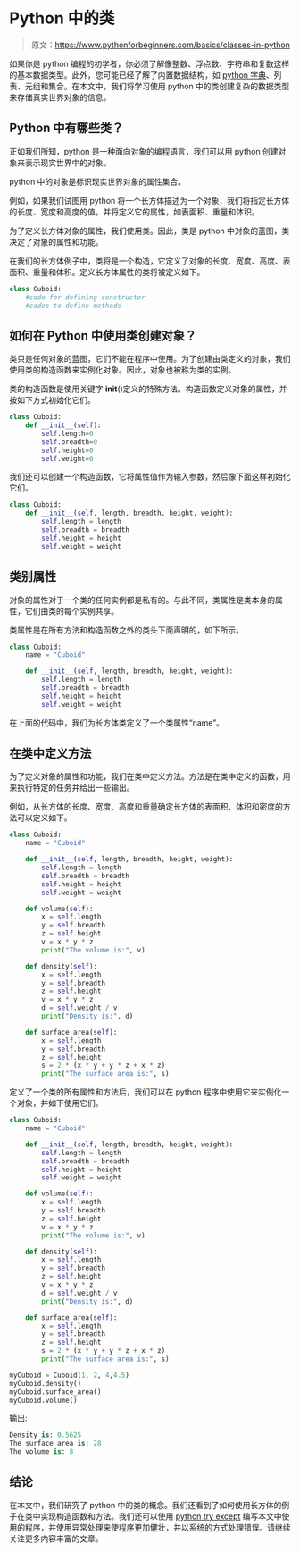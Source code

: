 # Python 中的类

> 原文：<https://www.pythonforbeginners.com/basics/classes-in-python>

如果你是 python 编程的初学者，你必须了解像整数、浮点数、字符串和复数这样的基本数据类型。此外，您可能已经了解了内置数据结构，如 [python 字典](https://www.pythonforbeginners.com/dictionary/how-to-use-dictionaries-in-python/)、列表、元组和集合。在本文中，我们将学习使用 python 中的类创建复杂的数据类型来存储真实世界对象的信息。

## Python 中有哪些类？

正如我们所知，python 是一种面向对象的编程语言，我们可以用 python 创建对象来表示现实世界中的对象。

python 中的对象是标识现实世界对象的属性集合。

例如，如果我们试图用 python 将一个长方体描述为一个对象，我们将指定长方体的长度、宽度和高度的值，并将定义它的属性，如表面积、重量和体积。

为了定义长方体对象的属性，我们使用类。因此，类是 python 中对象的蓝图，类决定了对象的属性和功能。

在我们的长方体例子中，类将是一个构造，它定义了对象的长度、宽度、高度、表面积、重量和体积。定义长方体属性的类将被定义如下。

```py
class Cuboid:
    #code for defining constructor
    #codes to define methods
```

## 如何在 Python 中使用类创建对象？

类只是任何对象的蓝图，它们不能在程序中使用。为了创建由类定义的对象，我们使用类的构造函数来实例化对象。因此，对象也被称为类的实例。

类的构造函数是使用关键字 __init__()定义的特殊方法。构造函数定义对象的属性，并按如下方式初始化它们。

```py
class Cuboid:
    def __init__(self):
        self.length=0
        self.breadth=0
        self.height=0
        self.weight=0
```

我们还可以创建一个构造函数，它将属性值作为输入参数，然后像下面这样初始化它们。

```py
class Cuboid:
    def __init__(self, length, breadth, height, weight):
        self.length = length
        self.breadth = breadth
        self.height = height
        self.weight = weight
```

## 类别属性

对象的属性对于一个类的任何实例都是私有的。与此不同，类属性是类本身的属性，它们由类的每个实例共享。

类属性是在所有方法和构造函数之外的类头下面声明的，如下所示。

```py
class Cuboid:
    name = "Cuboid"

    def __init__(self, length, breadth, height, weight):
        self.length = length
        self.breadth = breadth
        self.height = height
        self.weight = weight 
```

在上面的代码中，我们为长方体类定义了一个类属性“name”。

## 在类中定义方法

为了定义对象的属性和功能，我们在类中定义方法。方法是在类中定义的函数，用来执行特定的任务并给出一些输出。

例如，从长方体的长度、宽度、高度和重量确定长方体的表面积、体积和密度的方法可以定义如下。

```py
class Cuboid:
    name = "Cuboid"

    def __init__(self, length, breadth, height, weight):
        self.length = length
        self.breadth = breadth
        self.height = height
        self.weight = weight

    def volume(self):
        x = self.length
        y = self.breadth
        z = self.height
        v = x * y * z
        print("The volume is:", v)

    def density(self):
        x = self.length
        y = self.breadth
        z = self.height
        v = x * y * z
        d = self.weight / v
        print("Density is:", d)

    def surface_area(self):
        x = self.length
        y = self.breadth
        z = self.height
        s = 2 * (x * y + y * z + x * z)
        print("The surface area is:", s)
```

定义了一个类的所有属性和方法后，我们可以在 python 程序中使用它来实例化一个对象，并如下使用它们。

```py
class Cuboid:
    name = "Cuboid"

    def __init__(self, length, breadth, height, weight):
        self.length = length
        self.breadth = breadth
        self.height = height
        self.weight = weight

    def volume(self):
        x = self.length
        y = self.breadth
        z = self.height
        v = x * y * z
        print("The volume is:", v)

    def density(self):
        x = self.length
        y = self.breadth
        z = self.height
        v = x * y * z
        d = self.weight / v
        print("Density is:", d)

    def surface_area(self):
        x = self.length
        y = self.breadth
        z = self.height
        s = 2 * (x * y + y * z + x * z)
        print("The surface area is:", s)

myCuboid = Cuboid(1, 2, 4,4.5)
myCuboid.density()
myCuboid.surface_area()
myCuboid.volume()
```

输出:

```py
Density is: 0.5625
The surface area is: 28
The volume is: 8
```

## 结论

在本文中，我们研究了 python 中的类的概念。我们还看到了如何使用长方体的例子在类中实现构造函数和方法。我们还可以使用 [python try except](https://www.pythonforbeginners.com/error-handling/python-try-and-except) 编写本文中使用的程序，并使用异常处理来使程序更加健壮，并以系统的方式处理错误。请继续关注更多内容丰富的文章。